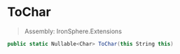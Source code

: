 ﻿

# ToChar

> Assembly: IronSphere.Extensions

```csharp
public static Nullable<Char> ToChar(this String this)
```



